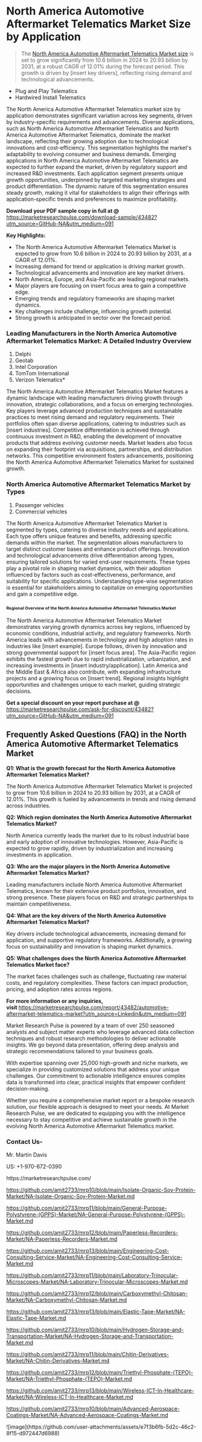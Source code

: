 <h1>North America Automotive Aftermarket Telematics Market&nbsp;Size by Application</h1><blockquote><p>The <a href="https://marketresearchpulse.com/download-sample/43482?utm_source=GitHub-NA&amp;utm_medium=091">North America Automotive Aftermarket Telematics Market size</a> is set to grow significantly from 10.6 billion in 2024 to 20.93 billion by 2031, at a robust CAGR of 12.01% during the forecast period. This growth is driven by [insert key drivers], reflecting rising demand and technological advancements.</p></blockquote><ul><li>Plug and Play Telematics <li> Hardwired Install Telematics</li></ul><p>The North America Automotive Aftermarket Telematics market size by application demonstrates significant variation across key segments, driven by industry-specific requirements and advancements. Diverse applications, such as North America Automotive Aftermarket Telematics and North America Automotive Aftermarket Telematics, dominate the market landscape, reflecting their growing adoption due to technological innovations and cost-efficiency. This segmentation highlights the market's adaptability to evolving consumer and business demands. Emerging applications in North America Automotive Aftermarket Telematics are expected to further expand the market, driven by regulatory support and increased R&D investments. Each application segment presents unique growth opportunities, underpinned by targeted marketing strategies and product differentiation. The dynamic nature of this segmentation ensures steady growth, making it vital for stakeholders to align their offerings with application-specific trends and preferences to maximize profitability.</p><p><strong>Download your PDF sample copy in full at @ </strong><a href="https://marketresearchpulse.com/download-sample/43482?utm_source=GitHub-NA&amp;utm_medium=091">https://marketresearchpulse.com/download-sample/43482?utm_source=GitHub-NA&amp;utm_medium=091</a></p><p><strong>Key Highlights: </strong></p><ul><li>The North America Automotive Aftermarket Telematics Market is expected to grow from 10.6 billion in 2024 to 20.93 billion by 2031, at a CAGR of 12.01%.</li><li>Increasing demand for trend or application is driving market growth.</li><li>Technological advancements and innovation are key market drivers.</li><li>North America, Europe, and Asia-Pacific are leading regional markets.</li><li>Major players are focusing on insert focus area to gain a competitive edge.</li><li>Emerging trends and regulatory frameworks are shaping market dynamics.</li><li>Key challenges include challenge, influencing growth potential.</li><li>Strong growth is anticipated in sector over the forecast period.</li></ul><h3>Leading Manufacturers in the North America Automotive Aftermarket Telematics Market: A Detailed Industry Overview</h3><ol><li>Delphi</li><li>Geotab</li><li>Intel Corporation</li><li>TomTom International</li><li>Verizon Telematics*</li></ol><div class="flex max-w-full flex-col flex-grow"><div class="min-h-8 text-message flex w-full flex-col items-end gap-2 whitespace-normal break-words [.text-message+&amp;]:mt-5" dir="auto" data-message-author-role="assistant" data-message-id="fd8432e4-4910-450d-b182-61b7bfb0a01f" data-message-model-slug="gpt-4o"><div class="flex w-full flex-col gap-1 empty:hidden first:pt-[3px]"><div class="markdown prose w-full break-words dark:prose-invert light"><p>The North America Automotive Aftermarket Telematics Market features a dynamic landscape with leading manufacturers driving growth through innovation, strategic collaborations, and a focus on emerging technologies. Key players leverage advanced production techniques and sustainable practices to meet rising demand and regulatory requirements. Their portfolios often span diverse applications, catering to industries such as [insert industries]. Competitive differentiation is achieved through continuous investment in R&amp;D, enabling the development of innovative products that address evolving customer needs. Market leaders also focus on expanding their footprint via acquisitions, partnerships, and distribution networks. This competitive environment fosters advancements, positioning the North America Automotive Aftermarket Telematics Market for sustained growth.</p></div></div></div></div><h3>North America Automotive Aftermarket Telematics Market by Types</h3><ol><li>Passenger vehicles <li> Commercial vehicles</li></ol><div class="flex max-w-full flex-col flex-grow"><div class="min-h-8 text-message flex w-full flex-col items-end gap-2 whitespace-normal break-words [.text-message+&amp;]:mt-5" dir="auto" data-message-author-role="assistant" data-message-id="084470be-0bb7-4664-bddf-5156b4f41249" data-message-model-slug="gpt-4o-mini"><div class="flex w-full flex-col gap-1 empty:hidden first:pt-[3px]"><div class="markdown prose w-full break-words dark:prose-invert light"><p>The North America Automotive Aftermarket Telematics Market is segmented by types, catering to diverse industry needs and applications. Each type offers unique features and benefits, addressing specific demands within the market. The segmentation allows manufacturers to target distinct customer bases and enhance product offerings. Innovation and technological advancements drive differentiation among types, ensuring tailored solutions for varied end-user requirements. These types play a pivotal role in shaping market dynamics, with their adoption influenced by factors such as cost-effectiveness, performance, and suitability for specific applications. Understanding type-wise segmentation is essential for stakeholders aiming to capitalize on emerging opportunities and gain a competitive edge.</p></div></div></div></div><h3><span style="font-size: 11px;">Regional Overview of the North America Automotive Aftermarket Telematics Market</span></h3><div class="flex max-w-full flex-col flex-grow"><div class="min-h-8 text-message flex w-full flex-col items-end gap-2 whitespace-normal break-words [.text-message+&amp;]:mt-5" dir="auto" data-message-author-role="assistant" data-message-id="e9038762-ce64-4e30-91c9-9bd413514231" data-message-model-slug="gpt-4o-mini"><div class="flex w-full flex-col gap-1 empty:hidden first:pt-[3px]"><div class="markdown prose w-full break-words dark:prose-invert light"><p>The North America Automotive Aftermarket Telematics Market demonstrates varying growth dynamics across key regions, influenced by economic conditions, industrial activity, and regulatory frameworks. North America leads with advancements in technology and high adoption rates in industries like [insert example]. Europe follows, driven by innovation and strong governmental support for [insert focus area]. The Asia-Pacific region exhibits the fastest growth due to rapid industrialization, urbanization, and increasing investments in [insert industry/application]. Latin America and the Middle East &amp; Africa also contribute, with expanding infrastructure projects and a growing focus on [insert trend]. Regional insights highlight opportunities and challenges unique to each market, guiding strategic decisions.</p></div></div></div></div><p><strong>Get a special discount on your report purchase at @ </strong><a href="https://marketresearchpulse.com/ask-for-discount/43482?utm_source=GitHub-NA&amp;utm_medium=091">https://marketresearchpulse.com/ask-for-discount/43482?utm_source=GitHub-NA&amp;utm_medium=091</a></p><h2>Frequently Asked Questions (FAQ) in the North America Automotive Aftermarket Telematics Market</h2><p><strong>Q1: What is the growth forecast for the North America Automotive Aftermarket Telematics Market?</strong></p><p>The North America Automotive Aftermarket Telematics Market is projected to grow from 10.6 billion in 2024 to 20.93 billion by 2031, at a CAGR of 12.01%. This growth is fueled by advancements in trends and rising demand across industries.</p><p><strong>Q2: Which region dominates the North America Automotive Aftermarket Telematics Market?</strong></p><p>North America currently leads the market due to its robust industrial base and early adoption of innovative technologies. However, Asia-Pacific is expected to grow rapidly, driven by industrialization and increasing investments in application.</p><p><strong>Q3: Who are the major players in the North America Automotive Aftermarket Telematics Market?</strong></p><p>Leading manufacturers include North America Automotive Aftermarket Telematics, known for their extensive product portfolios, innovation, and strong presence. These players focus on R&amp;D and strategic partnerships to maintain competitiveness.</p><p><strong>Q4: What are the key drivers of the North America Automotive Aftermarket Telematics Market?</strong></p><p>Key drivers include technological advancements, increasing demand for application, and supportive regulatory frameworks. Additionally, a growing focus on sustainability and innovation is shaping market dynamics.</p><p><strong>Q5: What challenges does the North America Automotive Aftermarket Telematics Market face?</strong></p><p>The market faces challenges such as challenge, fluctuating raw material costs, and regulatory complexities. These factors can impact production, pricing, and adoption rates across regions.</p><p><strong>For more information or any inquiries, visit&nbsp;</strong><a href="https://marketresearchpulse.com/report/43482/automotive-aftermarket-telematics-market?utm_source=Linkedin&utm_medium=091">https://marketresearchpulse.com/report/43482/automotive-aftermarket-telematics-market?utm_source=Linkedin&utm_medium=091</a></p><p>Market Research Pulse is powered by a team of over 250 seasoned analysts and subject matter experts who leverage advanced data collection techniques and robust research methodologies to deliver actionable insights. We go beyond data presentation, offering deep analysis and strategic recommendations tailored to your business goals.</p><p>With expertise spanning over 25,000 high-growth and niche markets, we specialize in providing customized solutions that address your unique challenges. Our commitment to actionable intelligence ensures complex data is transformed into clear, practical insights that empower confident decision-making.</p><p>Whether you require a comprehensive market report or a bespoke research solution, our flexible approach is designed to meet your needs. At Market Research Pulse, we are dedicated to equipping you with the intelligence necessary to stay competitive and achieve sustainable growth in the evolving North America Automotive Aftermarket Telematics market.</p><h3><strong>Contact Us-</strong></h3><p>Mr. Martin Davis</p><p>US: +1-970-672-0390</p><p>https://marketresearchpulse.com/</p><p><a href="https://github.com/amit2733/mrp10/blob/main/Isolate-Organic-Soy-Protein-Market/NA-Isolate-Organic-Soy-Protein-Market.md">https://github.com/amit2733/mrp10/blob/main/Isolate-Organic-Soy-Protein-Market/NA-Isolate-Organic-Soy-Protein-Market.md</a></p><p><a href="https://github.com/amit2733/mrp11/blob/main/General-Purpose-Polystyrene-(GPPS)-Market/NA-General-Purpose-Polystyrene-(GPPS)-Market.md">https://github.com/amit2733/mrp11/blob/main/General-Purpose-Polystyrene-(GPPS)-Market/NA-General-Purpose-Polystyrene-(GPPS)-Market.md</a></p><p><a href="https://github.com/amit2733/mrp12/blob/main/Paperless-Recorders-Market/NA-Paperless-Recorders-Market.md">https://github.com/amit2733/mrp12/blob/main/Paperless-Recorders-Market/NA-Paperless-Recorders-Market.md</a></p><p><a href="https://github.com/amit2733/mrp13/blob/main/Engineering-Cost-Consulting-Service-Market/NA-Engineering-Cost-Consulting-Service-Market.md">https://github.com/amit2733/mrp13/blob/main/Engineering-Cost-Consulting-Service-Market/NA-Engineering-Cost-Consulting-Service-Market.md</a></p><p><a href="https://github.com/amit2733/mrp11/blob/main/Laboratory-Trinocular-Microscopes-Market/NA-Laboratory-Trinocular-Microscopes-Market.md">https://github.com/amit2733/mrp11/blob/main/Laboratory-Trinocular-Microscopes-Market/NA-Laboratory-Trinocular-Microscopes-Market.md</a></p><p><a href="https://github.com/amit2733/mrp12/blob/main/Carboxymethyl-Chitosan-Market/NA-Carboxymethyl-Chitosan-Market.md">https://github.com/amit2733/mrp12/blob/main/Carboxymethyl-Chitosan-Market/NA-Carboxymethyl-Chitosan-Market.md</a></p><p><a href="https://github.com/amit2733/mrp13/blob/main/Elastic-Tape-Market/NA-Elastic-Tape-Market.md">https://github.com/amit2733/mrp13/blob/main/Elastic-Tape-Market/NA-Elastic-Tape-Market.md</a></p><p><a href="https://github.com/amit2733/mrp10/blob/main/Hydrogen-Storage-and-Transportation-Market/NA-Hydrogen-Storage-and-Transportation-Market.md">https://github.com/amit2733/mrp10/blob/main/Hydrogen-Storage-and-Transportation-Market/NA-Hydrogen-Storage-and-Transportation-Market.md</a></p><p><a href="https://github.com/amit2733/mrp11/blob/main/Chitin-Derivatives-Market/NA-Chitin-Derivatives-Market.md">https://github.com/amit2733/mrp11/blob/main/Chitin-Derivatives-Market/NA-Chitin-Derivatives-Market.md</a></p><p><a href="https://github.com/amit2733/mrp12/blob/main/Triethyl-Phosphate-(TEPO)-Market/NA-Triethyl-Phosphate-(TEPO)-Market.md">https://github.com/amit2733/mrp12/blob/main/Triethyl-Phosphate-(TEPO)-Market/NA-Triethyl-Phosphate-(TEPO)-Market.md</a></p><p><a href="https://github.com/amit2733/mrp13/blob/main/Wireless-ICT-In-Healthcare-Market/NA-Wireless-ICT-In-Healthcare-Market.md">https://github.com/amit2733/mrp13/blob/main/Wireless-ICT-In-Healthcare-Market/NA-Wireless-ICT-In-Healthcare-Market.md</a></p><p><a href="https://github.com/amit2733/mrp10/blob/main/Advanced-Aerospace-Coatings-Market/NA-Advanced-Aerospace-Coatings-Market.md">https://github.com/amit2733/mrp10/blob/main/Advanced-Aerospace-Coatings-Market/NA-Advanced-Aerospace-Coatings-Market.md</a></p>
![image](https://github.com/user-attachments/assets/e7f3b6fb-5d2c-46c2-8f15-d972447d6988)
